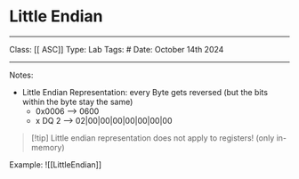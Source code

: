 # Little Endian
___
Class: [[ ASC]]
Type: Lab
Tags: # 
Date: October 14th 2024
___
Notes: 
- Little Endian Representation: every Byte gets reversed (but the bits within the byte stay the same)
	- 0x0006 --> 0600
	- x DQ 2 --> 02|00|00|00|00|00|00|00

>[!tip] Little endian representation does not apply to registers! (only in-memory)

Example:
![[LittleEndian]]